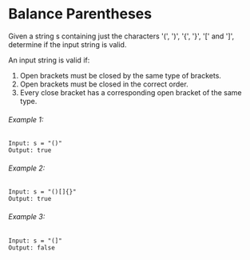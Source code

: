 # Balance Parentheses

Given a string s containing just the characters '(', ')', '{', '}', '[' and ']', determine if the input string is valid.

An input string is valid if:

1. Open brackets must be closed by the same type of brackets.
2. Open brackets must be closed in the correct order.
3. Every close bracket has a corresponding open bracket of the same type.

###### Example 1:

```
Input: s = "()"
Output: true
```

###### Example 2:

```
Input: s = "()[]{}"
Output: true
```

###### Example 3:

```
Input: s = "(]"
Output: false
```
